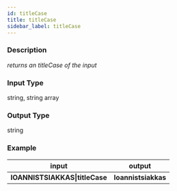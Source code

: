 ```yaml
---
id: titleCase
title: titleCase
sidebar_label: titleCase
---
```


### Description

_returns an titleCase of the input_

### Input Type

string, string array

### Output Type

string

### Example

|             input              |       output        |
| :----------------------------: | :-----------------: |
| __IOANNISTSIAKKAS\|titleCase__ | __Ioannistsiakkas__ |